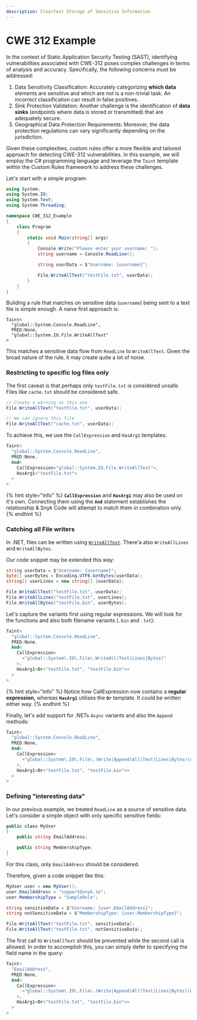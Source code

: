 ```yaml
---
description: Cleartext Storage of Sensitive Information
---
```


# CWE 312 Example

In the context of Static Application Security Testing (SAST), identifying vulnerabilities associated with CWE-312 poses complex challenges in terms of analysis and accuracy. Specifically, the following concerns must be addressed:

1. Data Sensitivity Classification: Accurately categorizing **which data** elements are sensitive and which are not is a non-trivial task. An incorrect classification can result in false positives.
2. Sink Protection Validation: Another challenge is the identification of **data sinks** (endpoints where data is stored or transmitted) that are adequately secure.
3. Geographical Data Protection Requirements: Moreover, the data protection regulations can vary significantly depending on the jurisdiction.

Given these complexities, custom rules offer a more flexible and tailored approach for detecting CWE-312 vulnerabilities. In this example, we will employ the C# programming language and leverage the `Taint` template within the Custom Rules framework to address these challenges.

Let's start with a simple program:

```csharp
using System;
using System.IO;
using System.Text;
using System.Threading;

namespace CWE_312_Example
{
    class Program
    {
        static void Main(string[] args)
        {
            Console.Write("Please enter your username: ");
            string username = Console.ReadLine();

            string userData = $"Username: {username}";

            File.WriteAllText("testFile.txt", userData);
        }
    }
}
```

Building a rule that matches on sensitive data (`username`) being sent to a text file is simple enough. A naive first approach is:

```
Taint<
  "global::System.Console.ReadLine",
  PRED:None,
  "global::System.IO.File.WriteAllText"
>
```

This matches a sensitive data flow from `ReadLine` to `WriteAllText`. Given the broad nature of the rule, it may create quite a lot of noise.

### Restricting to specific log files only

The first caveat is that perhaps only `testFile.txt` is considered unsafe. Files like `cache.txt` should be considered safe.

```csharp
// Create a warning on this one
File.WriteAllText("testFile.txt", userData);

// We can ignore this file
File.WriteAllText("cache.txt", userData);
```

To achieve this, we use the `CallExpression` and `HasArg1` templates.

```ada
Taint<
  "global::System.Console.ReadLine",
  PRED:None,
  And<
    CallExpression<"global::System.IO.File.WriteAllText">, 
    HasArg1<"testFile.txt">
  >
>
```

{% hint style="info" %}
**`CallExpression`** and **`HasArg1`** may also be used on it's own. Connecting them using the **`And`** statement establishes the relationship & Snyk Code will attempt to match them in combination only.
{% endhint %}

### Catching all File writers

In .NET, files can be written using [`WriteAllText`](https://learn.microsoft.com/en-us/dotnet/api/system.io.file.writealltext?view=net-7.0). There'a also `WriteAllLines` and `WriteAllBytes`.

Our code snippet may be extended this way:

```csharp
string userData = $"Username: {username}";
byte[] userBytes = Encoding.UTF8.GetBytes(userData);
string[] userLines = new string[] {userData};

File.WriteAllText("testFile.txt", userData);
File.WriteAllLines("testFile.txt", userLines);
File.WriteAllBytes("testFile.bin", userBytes);
```

Let's capture the variants first using regular expressions. We will look for the functions and also both filename variants (`.bin` and `.txt`):

```ada
Taint<
  "global::System.Console.ReadLine",
  PRED:None,
  And<
    CallExpression<
      ~"global::System\.IO\.File\.WriteAll(Text|Lines|Bytes)"
    >, 
    HasArg1<Or<"testFile.txt", "testFile.bin">>
  >
>
```

{% hint style="info" %}
Notice how CallExpression now contains a **regular expression,** whereas **`HasArg1`** utilises the **`Or`** template. It could be written either way.
{% endhint %}

Finally, let's add support for .NETs `Async` variants and also the `Append` methods:

```ada
Taint<
  "global::System.Console.ReadLine",
  PRED:None,
  And<
    CallExpression<
      ~"global::System\.IO\.File\.(Write|Append)All(Text|Lines|Bytes)(Async)?"
    >, 
    HasArg1<Or<"testFile.txt", "testFile.bin">>
  >
>
```

### Defining "interesting data"

In our previous example, we treated `ReadLine` as a source of sensitive data. Let's consider a simple object with only specific sensitive fields:

```csharp
public class MyUser
{
    public string EmailAddress;

    public string MembershipType;
}
```

For this class, only `EmailAddress` should be considered.

Therefore, given a code snippet like this:

```csharp
MyUser user = new MyUser();
user.EmailAddress = "support@snyk.io";
user.MembershipType = "SampleRole";

string sensitiveData = $"Username: {user.EmailAddress}";
string notSensitiveData = $"MembershipType: {user.MembershipType}";

File.WriteAllText("testFile.txt", sensitiveData);
File.WriteAllText("testFile.txt", notSensitiveData);
```

The first call to `WriteAllText` should be prevented while the second call is allowed. In order to accomplish this, you can simply defer to specifying the field name in the query:

```ada
Taint<
  "EmailAddress",
  PRED:None,
  And<
    CallExpression<
      ~"global::System\.IO\.File\.(Write|Append)All(Text|Lines|Bytes)(Async)?"
    >, 
    HasArg1<Or<"testFile.txt", "testFile.bin">>
  >
>
```
